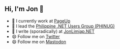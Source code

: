 ## Hi, I'm Jon 👋

- 🔭 I currently work at [PageUp](https://github.com/PageupPeopleOrg/)
- 🌱 I lead the [Philippine .NET Users Group (PHINUG)](https://phinug.org)
- 💬 I write (sporadically) at [JonLimjap.NET](https://jonlimjap.net)
- 😄 Follow me on [Twitter](https://twitter.com/lattex)
- 😄 Follow me on <a rel="me" href="https://dotnet.social/@lattex">Mastodon</a>


<!--
**LaTtEX/LaTtEX** is a ✨ _special_ ✨ repository because its `README.md` (this file) appears on your GitHub profile.

Here are some ideas to get you started:

- 🔭 I’m currently working on ...
- 🌱 I’m currently learning ...
- 👯 I’m looking to collaborate on ...
- 🤔 I’m looking for help with ...
- 💬 Ask me about ...
- 📫 How to reach me: ...
- 😄 Pronouns: ...
- ⚡ Fun fact: ...
-->
